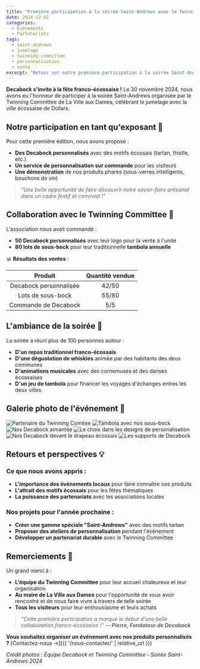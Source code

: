```yaml
---
title: "Première participation à la soirée Saint-Andrews avec le Twinning Committee"
date: 2024-12-01
categories:
  - Événements
  - Partenariats
tags:
  - saint-andrews
  - jumelage
  - twinning-committee
  - personnalisation
  - vente
excerpt: "Retour sur notre première participation à la soirée Saint-Andrews de La Ville aux Dames, où nous avons présenté nos Decabock personnalisés et collaboré avec le Twinning Committee pour leur tambola annuelle."
---
```


**Decabock s'invite à la fête franco-écossaise !** Le 30 novembre 2024, nous avons eu l'honneur de participer à la soirée Saint-Andrews organisée par le Twinning Committee de La Ville aux Dames, célébrant le jumelage avec la ville écossaise de Dollars.

## **Notre participation en tant qu'exposant** 🏴

Pour cette première édition, nous avons proposé :
- **Des Decabock personnalisés** avec des motifs écossais (tartan, thistle, etc.)
- **Un service de personnalisation sur commande** pour les visiteurs
- **Une démonstration** de nos produits phares (sous-verres intelligents, bouchons de vin)

> *"Une belle opportunité de faire découvrir notre savoir-faire artisanal dans un cadre festif et convivial !"*

## **Collaboration avec le Twinning Committee** 🤝

L'association nous avait commandé :
- **50 Decabock personnalisés** avec leur logo pour la vente à l'unité
- **80 lots de sous-bock** pour leur traditionnelle **tambola annuelle**

📊 **Résultats des ventes** :

| Produit                | Quantité vendue |
|:----------------------:|:---------------:|
| Decabock personnalisée | 42/50           |
| Lots de sous-bock      | 55/80           |
| Commande de Decabock   | 5/5             |

## **L'ambiance de la soirée** 🎉

La soirée a réuni plus de 100 personnes autour :
- **D'un repas traditionnel franco-écossais**
- **D'une dégustation de whiskies** animée par des habitants des deux communes
- **D'animations musicales** avec des cornemuses et des danses écossaises
- **D'un jeu de tambola** pour financer les voyages d'échanges entres les deux villes

## **Galerie photo de l'événement** 📸

<div class="event-gallery">
  <div class="gallery-row">
    <img src="/assets/images/events/2024-11-30-Soiree_Saint_Andrew/DB_Support_Twinning_Comitee.jpeg" alt="Partenaire du Twinning Comitee" class="event-photo">
    <img src="/assets/images/events/2024-11-30-Soiree_Saint_Andrew/SB_Twinning_Comitee_Linkedin.jpeg" alt="Tambola avec nos sous-bock" class="event-photo">
  </div>
  <div class="gallery-row">
    <img src="/assets/images/events/2024-11-30-Soiree_Saint_Andrew/DB_Aimanté_Twinning_Comitee_Linkded.jpeg" alt="Nos Decabock aimantée" class="event-photo">
    <img src="/assets/images/events/2024-11-30-Soiree_Saint_Andrew/DB_Support_Recto_Twinning_Comitee.jpeg" alt="Le choix dans les designs de personalisation" class="event-photo">
  </div>
  <div class="gallery-row">
    <img src="/assets/images/events/2024-11-30-Soiree_Saint_Andrew/DB_Twinning_Comitee_Linkded.jpeg" alt="Nos Decabock devant le drapeau écossais" class="event-photo">
    <img src="/assets/images/events/2024-11-30-Soiree_Saint_Andrew/DB_Support_2_Twinning_Comitee.jpeg" alt="Les supports de Decabock" class="event-photo">
  </div>
</div>

## **Retours et perspectives** 💡

### **Ce que nous avons appris** :
- **L'importance des événements locaux** pour faire connaître nos produits
- **L'attrait des motifs écossais** pour les fêtes thématiques
- **La puissance des partenariats** avec les associations locales

### **Nos projets pour l'année prochaine** :
- **Créer une gamme spéciale "Saint-Andrews"** avec des motifs tartan
- **Proposer des ateliers de personnalisation** pendant l'événement
- **Développer un partenariat durable** avec le Twinning Committee

## **Remerciements** 🙏

Un grand merci à :
- **L'équipe du Twinning Committee** pour leur accueil chaleureux et leur organisation
- **Au maire de La Ville aux Dames** pour l'opportunité de vous avoir rencontré et de nous faire vivre à travers de telle soirée
- **Tous les visiteurs** pour leur enthousiasme et leurs achats

>*"Cette première participation a marqué le début d'une belle collaboration franco-écossaise !"*
> — **_Pierre, Fondateur de Decabock_**

**Vous souhaitez organiser un événement avec nos produits personnalisés ?**
[Contactez-nous →]({{ '/nous-contacter/' | relative_url }})

*Crédit photos : Équipe Decabock et Twinning Committee - Soirée Saint-Andrews 2024*